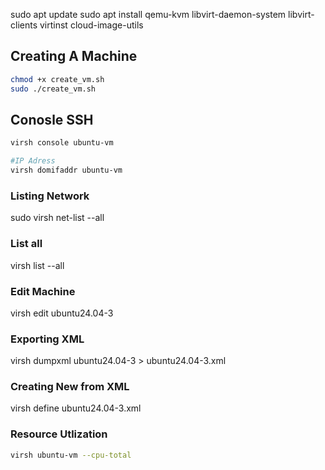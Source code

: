 sudo apt update
sudo apt install qemu-kvm libvirt-daemon-system libvirt-clients virtinst cloud-image-utils



## Creating A Machine
```bash
chmod +x create_vm.sh
sudo ./create_vm.sh
```

## Conosle SSH

```bash
virsh console ubuntu-vm
```


```bash
#IP Adress 
virsh domifaddr ubuntu-vm
```

### Listing Network
sudo virsh net-list --all

### List all
virsh list --all

### Edit Machine
virsh edit ubuntu24.04-3

### Exporting XML
virsh dumpxml ubuntu24.04-3 > ubuntu24.04-3.xml

### Creating New from XML
virsh define ubuntu24.04-3.xml

### Resource Utlization 
```bash
virsh ubuntu-vm --cpu-total
```
